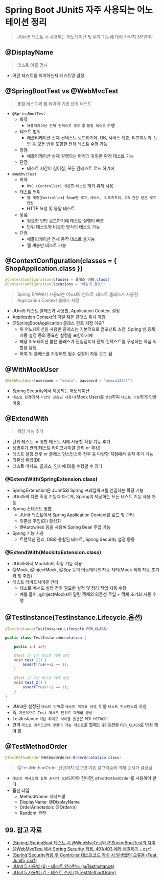 # Spring Boot JUnit5 자주 사용되는 어노테이션 정리

> JUnit5 테스트 시 사용하는 어노테이션 및 부가 기능에 대해 간략히 정리한다

## @DisplayName

> 테스트 이름 명시

- 어떤 테스트를 의미하는지 테스트명 결정

## @SpringBootTest vs @WebMvcTest

> 통합 테스트와 웹 레이어 기반 단위 테스트

- `@SpringBootTest`
  - 목적
    - `애플리케이션 전체 컨텍스트 로드` 후 `통합 테스트` 수행
  - 테스트 범위
    - 애플리케이션 전체 컨텍스트 로드하기에, DB, 서비스 계층, 리포지토리, 보안 등 모든 빈을 포함한 전체 테스트 수행 가능
  - 장점
    - 애플리케이션 실제 실행되는 환경과 동일한 환경 테스트 가능
  - 단점
    - 테스트 시간이 길어짐, 모든 컨테스트 로드 하기에
- `@WebMvcTest`
  - 목적
    - `MVC (Controller) 계층`만 `테스트` 하기 위해 사용
  - 테스트 범위
    - `웹 계층`(`Controller`)` Bean만 로드`, `서비스, 리포지토리, DB 관련 빈은 로드 안됨`
    - HTTP 요청 및 응답 테스트
  - 장점
    - 필요한 빈만 로드하기에 테스트 실행이 빠름
    - 단위 테스트와 비슷한 방식의 테스트 가능
  - 단점
    - 애플리케이션 전체 동작 테스트 불가능
    - 웹 계층만 테스트 가능

## @ContextConfiguration(classes = { ShopApplication.class })

```java
@ContextConfiguration(classes = 클래스 이름.class)
@ContextConfiguration(locations = "파일의 경로")
```

> Spring F/W에서 사용되는 어노테이션으로, 테스트 클래스가 사용할 Application Context 클래스 지정

- JUnit5 테스트 클래스가 사용할, Application Context 설정
- Application Context의 파일 혹은 클래스 위치 지정
- @SpringBootApplication 클래스 경로 지정 이유?
  - 위 어노테이션을 사용한 클래스는 기본적으로 컴포넌트 스캔, Spring 빈 등록, 자동 설정 등의 중요한 설정을 포함하기에
  - 해당 어노테이션 붙은 클래스가 진입점이자 전체 컨텍스트를 구성하는 핵심 역할을 담당
  - 하여 위 클래스를 지정하면 필수 설정이 자동 로드 됨

## @WithMockUser

```java
@WithMockUser(username = "admin", password = "admin1234!")
```

- Spring Security에서 제공되는 어노테이션
- `테스트 환경`에서 `가상의 인증된 사용자`(Mock User)를 `생성`하여 `테스트 가능`하게 만들어줌

## @ExtendWith

> 확장 기능 추가

- 단위 테스트 or 통합 테스트 시에 사용할 확장 기능 추가
- 생명주기 관리(테스트 라이프사이클 관리 or 후킹)
- 테스트 실행 전후 or 클래스 인스턴스화 전후 등 다양항 지점에서 동작 추가 가능
- 의존성 주입(DI)
- 테스트 메서드, 클래스, 인자에 DI를 수행할 수 있다

### @ExtendWith(SpringExtension.class)

- SpringExtenstion은 JUnit5와 Spring 프레임워크를 연결하는 확장 기능
- JUnit5의 다른 확장 기능과 다르게, Spring이 제공하는 모든 테스트 기능 사용 가능
- Spring 컨테스트 통합
  - JUnit 테스트에서 Spring Application Context를 로드 및 관리
  - 의존성 주입(DI) 활성화
  - @Autowired 등을 사용해 Spring Bean 주입 가능
- Spring 기능 사용
  - 트랜잭션 관리, DB와 통합된 테스트, Spring Security 설정 등등

### @ExtendWith(MockitoExtension.class)

- JUnit5에서 Mockito의 확장 기능 적용
- @Mock, @InjectMock, @Spy 등의 어노테이션 자동 처리(Mock 객체 자동 초기화 및 주입)
- 테스트 라이프사이클 관리
  - 테스트 메서드 실행 전후 필요한 설정 및 정리 작업 자동 수행
  - 예를 들어, @InjectMocks이 달린 객체의 의존성 주입 + 객체 초기화 자동 수행

## @TestInstance(TestInstance.Lifecycle.옵션)

```java
@TestInstance(TestInstance.Lifecycle.PER_CLASS)
```

```java
public class TestInstanceAnnotation {

    public int i=0;

    @Test // 1번 테스트 객체 생성
    void test_1() {
        assertTrue(++i == 1);
    }

    @Test // 2번 테스트 객체 생성
    void test_2() {
        assertTrue(++i == 1);
    }
}
```

- JUnit은 설정된 `테스트 단위`로 `테스트 객체를 생성`, 이를 `테스트 인스턴스`라 지칭
- 즉, `기본적으로 Test 메서드 단위로 객체를 생성`
- TestInstance `기본 라이프 사이클 옵션`은 `PER_METHOD`
- 만약 `테스트 메서드간에 영향이 가는 테스트`를 할때는 위 옵션을 `PER_CLASS`로 변경 해야 함

## @TestMethodOrder

```java
@TestMethodOrder(MethodOrderer.OrderAnnotation.class)
```

> @TestMethodOrder 선언하지 않으면 기본 알고리즘에 의해 순서가 결정됨

- `테스트 메서드의 실행 순서가 보장`되어야 한다면, `@TestMethodOrder`를 사용해야 한다
- 옵션 타입
  - MethodName: 메서드명
  - DisplayName: @DisplayName
  - OrderAnnotation: @Order(n)
  - Random: 랜덤

## 99. 참고 자료

- [[Spring] SpringBoot 테스트 시 @WebMvcTest와 @SpringBootTest의 차이](https://ksh-coding.tistory.com/53)
- [@WebMvcTest 에서 Spring Security 적용, 401/403 에러 해결하기 - csrf](https://sedangdang.tistory.com/303)
- [[Spring]Security적용 후 Controller 테스트코드 작성 시 발생했던 오류들 (Feat. Junit5, csrf)](https://velog.io/@tjdtn0219/SpringSecurity%EC%A0%81%EC%9A%A9-%ED%9B%84-Controller-%ED%85%8C%EC%8A%A4%ED%8A%B8%EC%BD%94%EB%93%9C-%EC%9E%91%EC%84%B1-%EC%8B%9C-%EB%B0%9C%EC%83%9D%ED%96%88%EB%8D%98-%EC%98%A4%EB%A5%98%EB%93%A4-Feat.-Junit5-csrf)
- [JUnit 5 사용법 (6) - 테스트 인스턴스 (@TestInstance)](https://effortguy.tistory.com/119)
- [JUnit 5 사용법 (7) - 테스트 순서 (@TestMethodOrder)](https://effortguy.tistory.com/120)